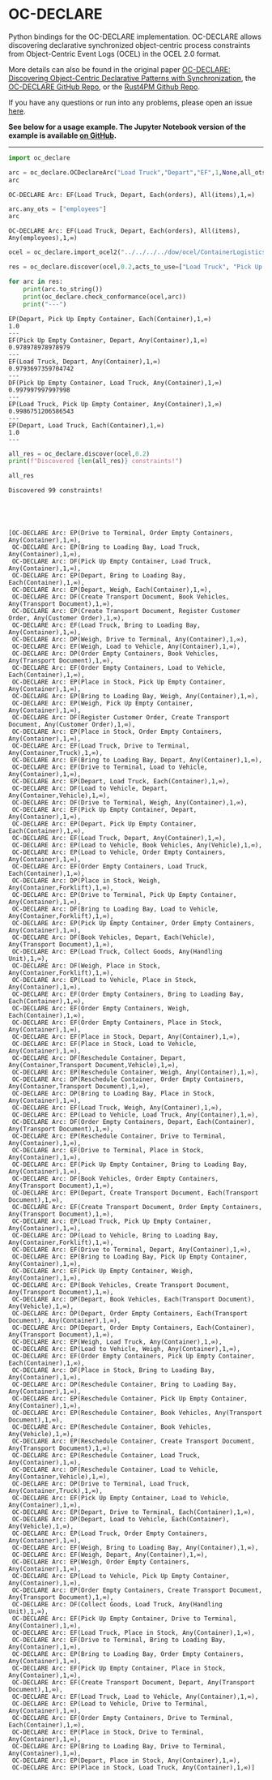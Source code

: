# OC-DECLARE

Python bindings for the OC-DECLARE implementation.
OC-DECLARE allows discovering declarative synchronized object-centric process constraints from Object-Centric Event Logs (OCEL) in the OCEL 2.0 format.

More details can also be found in the original paper [OC-DECLARE: Discovering Object-Centric Declarative Patterns with Synchronization](https://doi.org/10.1007/978-3-032-02867-9_11), the [OC-DECLARE GitHub Repo](https://github.com/aarkue/OC-DECLARE), or the [Rust4PM Github Repo](https://github.com/aarkue/rust4pm).

If you have any questions or run into any problems, please open an issue [here](https://github.com/aarkue/oc-DECLARE/issues/new).

**See below for a usage example. The Jupyter Notebook version of the example is available [on GitHub](https://github.com/aarkue/oc-DECLARE/blob/main/oc_declare_python/example.ipynb).**



---




```python
import oc_declare
```


```python
arc = oc_declare.OCDeclareArc("Load Truck","Depart","EF",1,None,all_ots=["items"],each_ots=["orders"],any_ots=[])
arc
```




    OC-DECLARE Arc: EF(Load Truck, Depart, Each(orders), All(items),1,∞)




```python
arc.any_ots = ["employees"]
arc
```




    OC-DECLARE Arc: EF(Load Truck, Depart, Each(orders), All(items), Any(employees),1,∞)




```python
ocel = oc_declare.import_ocel2("../../../../dow/ocel/ContainerLogistics.json")
```


```python
res = oc_declare.discover(ocel,0.2,acts_to_use=["Load Truck", "Pick Up Empty Container","Depart"],o2o_mode="None")
```


```python
for arc in res:
    print(arc.to_string())
    print(oc_declare.check_conformance(ocel,arc))
    print("---")
```

    EP(Depart, Pick Up Empty Container, Each(Container),1,∞)
    1.0
    ---
    EF(Pick Up Empty Container, Depart, Any(Container),1,∞)
    0.978978978978979
    ---
    EF(Load Truck, Depart, Any(Container),1,∞)
    0.9793697359704742
    ---
    DF(Pick Up Empty Container, Load Truck, Any(Container),1,∞)
    0.997997997997998
    ---
    EP(Load Truck, Pick Up Empty Container, Any(Container),1,∞)
    0.9986751206586543
    ---
    EP(Depart, Load Truck, Each(Container),1,∞)
    1.0
    ---



```python
all_res = oc_declare.discover(ocel,0.2)
print(f"Discovered {len(all_res)} constraints!")

all_res
```

    Discovered 99 constraints!





    [OC-DECLARE Arc: EP(Drive to Terminal, Order Empty Containers, Any(Container),1,∞),
     OC-DECLARE Arc: EP(Bring to Loading Bay, Load Truck, Any(Container),1,∞),
     OC-DECLARE Arc: DF(Pick Up Empty Container, Load Truck, Any(Container),1,∞),
     OC-DECLARE Arc: EP(Depart, Bring to Loading Bay, Each(Container),1,∞),
     OC-DECLARE Arc: EP(Depart, Weigh, Each(Container),1,∞),
     OC-DECLARE Arc: DF(Create Transport Document, Book Vehicles, Any(Transport Document),1,∞),
     OC-DECLARE Arc: EP(Create Transport Document, Register Customer Order, Any(Customer Order),1,∞),
     OC-DECLARE Arc: EF(Load Truck, Bring to Loading Bay, Any(Container),1,∞),
     OC-DECLARE Arc: DP(Weigh, Drive to Terminal, Any(Container),1,∞),
     OC-DECLARE Arc: EF(Weigh, Load to Vehicle, Any(Container),1,∞),
     OC-DECLARE Arc: DP(Order Empty Containers, Book Vehicles, Any(Transport Document),1,∞),
     OC-DECLARE Arc: EF(Order Empty Containers, Load to Vehicle, Each(Container),1,∞),
     OC-DECLARE Arc: EP(Place in Stock, Pick Up Empty Container, Any(Container),1,∞),
     OC-DECLARE Arc: EP(Bring to Loading Bay, Weigh, Any(Container),1,∞),
     OC-DECLARE Arc: EP(Weigh, Pick Up Empty Container, Any(Container),1,∞),
     OC-DECLARE Arc: DF(Register Customer Order, Create Transport Document, Any(Customer Order),1,∞),
     OC-DECLARE Arc: EP(Place in Stock, Order Empty Containers, Any(Container),1,∞),
     OC-DECLARE Arc: EF(Load Truck, Drive to Terminal, Any(Container,Truck),1,∞),
     OC-DECLARE Arc: EF(Bring to Loading Bay, Depart, Any(Container),1,∞),
     OC-DECLARE Arc: EF(Drive to Terminal, Load to Vehicle, Any(Container),1,∞),
     OC-DECLARE Arc: EP(Depart, Load Truck, Each(Container),1,∞),
     OC-DECLARE Arc: DF(Load to Vehicle, Depart, Any(Container,Vehicle),1,∞),
     OC-DECLARE Arc: DF(Drive to Terminal, Weigh, Any(Container),1,∞),
     OC-DECLARE Arc: EF(Pick Up Empty Container, Depart, Any(Container),1,∞),
     OC-DECLARE Arc: EP(Depart, Pick Up Empty Container, Each(Container),1,∞),
     OC-DECLARE Arc: EF(Load Truck, Depart, Any(Container),1,∞),
     OC-DECLARE Arc: EP(Load to Vehicle, Book Vehicles, Any(Vehicle),1,∞),
     OC-DECLARE Arc: EP(Load to Vehicle, Order Empty Containers, Any(Container),1,∞),
     OC-DECLARE Arc: EF(Order Empty Containers, Load Truck, Each(Container),1,∞),
     OC-DECLARE Arc: DP(Place in Stock, Weigh, Any(Container,Forklift),1,∞),
     OC-DECLARE Arc: EP(Drive to Terminal, Pick Up Empty Container, Any(Container),1,∞),
     OC-DECLARE Arc: DF(Bring to Loading Bay, Load to Vehicle, Any(Container,Forklift),1,∞),
     OC-DECLARE Arc: EP(Pick Up Empty Container, Order Empty Containers, Any(Container),1,∞),
     OC-DECLARE Arc: DF(Book Vehicles, Depart, Each(Vehicle), Any(Transport Document),1,∞),
     OC-DECLARE Arc: EP(Load Truck, Collect Goods, Any(Handling Unit),1,∞),
     OC-DECLARE Arc: DF(Weigh, Place in Stock, Any(Container,Forklift),1,∞),
     OC-DECLARE Arc: EP(Load to Vehicle, Place in Stock, Any(Container),1,∞),
     OC-DECLARE Arc: EF(Order Empty Containers, Bring to Loading Bay, Each(Container),1,∞),
     OC-DECLARE Arc: EF(Order Empty Containers, Weigh, Each(Container),1,∞),
     OC-DECLARE Arc: EF(Order Empty Containers, Place in Stock, Any(Container),1,∞),
     OC-DECLARE Arc: EF(Place in Stock, Depart, Any(Container),1,∞),
     OC-DECLARE Arc: EF(Place in Stock, Load to Vehicle, Any(Container),1,∞),
     OC-DECLARE Arc: DF(Reschedule Container, Depart, Any(Container,Transport Document,Vehicle),1,∞),
     OC-DECLARE Arc: EP(Reschedule Container, Weigh, Any(Container),1,∞),
     OC-DECLARE Arc: DP(Reschedule Container, Order Empty Containers, Any(Container,Transport Document),1,∞),
     OC-DECLARE Arc: DP(Bring to Loading Bay, Place in Stock, Any(Container),1,∞),
     OC-DECLARE Arc: EF(Load Truck, Weigh, Any(Container),1,∞),
     OC-DECLARE Arc: EP(Load to Vehicle, Load Truck, Any(Container),1,∞),
     OC-DECLARE Arc: DF(Order Empty Containers, Depart, Each(Container), Any(Transport Document),1,∞),
     OC-DECLARE Arc: EP(Reschedule Container, Drive to Terminal, Any(Container),1,∞),
     OC-DECLARE Arc: EF(Drive to Terminal, Place in Stock, Any(Container),1,∞),
     OC-DECLARE Arc: EF(Pick Up Empty Container, Bring to Loading Bay, Any(Container),1,∞),
     OC-DECLARE Arc: DF(Book Vehicles, Order Empty Containers, Any(Transport Document),1,∞),
     OC-DECLARE Arc: EP(Depart, Create Transport Document, Each(Transport Document),1,∞),
     OC-DECLARE Arc: EF(Create Transport Document, Order Empty Containers, Any(Transport Document),1,∞),
     OC-DECLARE Arc: EP(Load Truck, Pick Up Empty Container, Any(Container),1,∞),
     OC-DECLARE Arc: DP(Load to Vehicle, Bring to Loading Bay, Any(Container,Forklift),1,∞),
     OC-DECLARE Arc: EF(Drive to Terminal, Depart, Any(Container),1,∞),
     OC-DECLARE Arc: EP(Bring to Loading Bay, Pick Up Empty Container, Any(Container),1,∞),
     OC-DECLARE Arc: EF(Pick Up Empty Container, Weigh, Any(Container),1,∞),
     OC-DECLARE Arc: EP(Book Vehicles, Create Transport Document, Any(Transport Document),1,∞),
     OC-DECLARE Arc: DP(Depart, Book Vehicles, Each(Transport Document), Any(Vehicle),1,∞),
     OC-DECLARE Arc: DP(Depart, Order Empty Containers, Each(Transport Document), Any(Container),1,∞),
     OC-DECLARE Arc: DP(Depart, Order Empty Containers, Each(Container), Any(Transport Document),1,∞),
     OC-DECLARE Arc: EP(Weigh, Load Truck, Any(Container),1,∞),
     OC-DECLARE Arc: EP(Load to Vehicle, Weigh, Any(Container),1,∞),
     OC-DECLARE Arc: EF(Order Empty Containers, Pick Up Empty Container, Each(Container),1,∞),
     OC-DECLARE Arc: DF(Place in Stock, Bring to Loading Bay, Any(Container),1,∞),
     OC-DECLARE Arc: DP(Reschedule Container, Bring to Loading Bay, Any(Container),1,∞),
     OC-DECLARE Arc: EP(Reschedule Container, Pick Up Empty Container, Any(Container),1,∞),
     OC-DECLARE Arc: EP(Reschedule Container, Book Vehicles, Any(Transport Document),1,∞),
     OC-DECLARE Arc: EP(Reschedule Container, Book Vehicles, Any(Vehicle),1,∞),
     OC-DECLARE Arc: EP(Reschedule Container, Create Transport Document, Any(Transport Document),1,∞),
     OC-DECLARE Arc: EP(Reschedule Container, Load Truck, Any(Container),1,∞),
     OC-DECLARE Arc: DF(Reschedule Container, Load to Vehicle, Any(Container,Vehicle),1,∞),
     OC-DECLARE Arc: DP(Drive to Terminal, Load Truck, Any(Container,Truck),1,∞),
     OC-DECLARE Arc: EF(Pick Up Empty Container, Load to Vehicle, Any(Container),1,∞),
     OC-DECLARE Arc: EP(Depart, Drive to Terminal, Each(Container),1,∞),
     OC-DECLARE Arc: DP(Depart, Load to Vehicle, Each(Container), Any(Vehicle),1,∞),
     OC-DECLARE Arc: EP(Load Truck, Order Empty Containers, Any(Container),1,∞),
     OC-DECLARE Arc: EF(Weigh, Bring to Loading Bay, Any(Container),1,∞),
     OC-DECLARE Arc: EF(Weigh, Depart, Any(Container),1,∞),
     OC-DECLARE Arc: EP(Weigh, Order Empty Containers, Any(Container),1,∞),
     OC-DECLARE Arc: EP(Load to Vehicle, Pick Up Empty Container, Any(Container),1,∞),
     OC-DECLARE Arc: EP(Order Empty Containers, Create Transport Document, Any(Transport Document),1,∞),
     OC-DECLARE Arc: DF(Collect Goods, Load Truck, Any(Handling Unit),1,∞),
     OC-DECLARE Arc: EF(Pick Up Empty Container, Drive to Terminal, Any(Container),1,∞),
     OC-DECLARE Arc: EF(Load Truck, Place in Stock, Any(Container),1,∞),
     OC-DECLARE Arc: EF(Drive to Terminal, Bring to Loading Bay, Any(Container),1,∞),
     OC-DECLARE Arc: EP(Bring to Loading Bay, Order Empty Containers, Any(Container),1,∞),
     OC-DECLARE Arc: EF(Pick Up Empty Container, Place in Stock, Any(Container),1,∞),
     OC-DECLARE Arc: EF(Create Transport Document, Depart, Any(Transport Document),1,∞),
     OC-DECLARE Arc: EF(Load Truck, Load to Vehicle, Any(Container),1,∞),
     OC-DECLARE Arc: EP(Load to Vehicle, Drive to Terminal, Any(Container),1,∞),
     OC-DECLARE Arc: EF(Order Empty Containers, Drive to Terminal, Each(Container),1,∞),
     OC-DECLARE Arc: EP(Place in Stock, Drive to Terminal, Any(Container),1,∞),
     OC-DECLARE Arc: EP(Bring to Loading Bay, Drive to Terminal, Any(Container),1,∞),
     OC-DECLARE Arc: EP(Depart, Place in Stock, Any(Container),1,∞),
     OC-DECLARE Arc: EP(Place in Stock, Load Truck, Any(Container),1,∞)]


